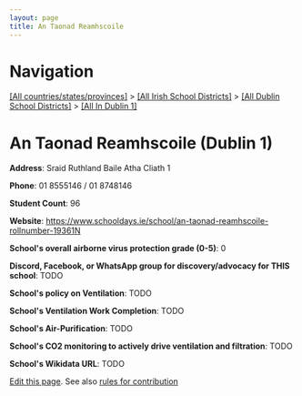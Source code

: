 ```yaml
---
layout: page
title: An Taonad Reamhscoile
---
```

# Navigation

[[All countries/states/provinces]](../../../..) > [[All Irish School Districts]](../../..) > [[All Dublin School Districts]](../..) > [[All In Dublin 1]](..)

# An Taonad Reamhscoile (Dublin 1)

**Address**: Sraid Ruthland Baile Atha Cliath 1

**Phone**: 01 8555146 / 01 8748146

**Student Count**: 96

**Website**: <https://www.schooldays.ie/school/an-taonad-reamhscoile-rollnumber-19361N>

**School's overall airborne virus protection grade (0-5)**: 0

**Discord, Facebook, or WhatsApp group for discovery/advocacy for THIS school**: TODO

**School's policy on Ventilation**: TODO

**School's Ventilation Work Completion**: TODO

**School's Air-Purification**: TODO

**School's CO2 monitoring to actively drive ventilation and filtration**: TODO

**School's Wikidata URL**: TODO


[Edit this page](https://github.com/ventilate-schools/Ireland/edit/main/./Dublin_1/An_Taonad_Reamhscoile.md). See also [rules for contribution](../../../contribution-rules/)